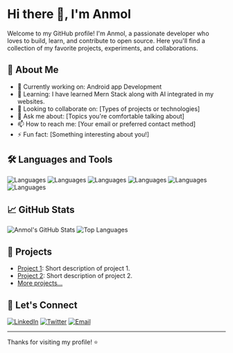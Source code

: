 # Hi there 👋, I'm Anmol

Welcome to my GitHub profile! I'm Anmol, a passionate developer who loves to build, learn, and contribute to open source. Here you'll find a collection of my favorite projects, experiments, and collaborations.

## 🚀 About Me

- 🔭 Currently working on: Android app Development
- 🌱 Learning: I have learned Mern Stack along with AI integrated in my websites.
- 👯 Looking to collaborate on: [Types of projects or technologies]
- 💬 Ask me about: [Topics you're comfortable talking about]
- 📫 How to reach me: [Your email or preferred contact method]
- ⚡ Fun fact: [Something interesting about you!]

## 🛠️ Languages and Tools

![Languages](https://img.shields.io/badge/-Python-3776AB?logo=python&logoColor=white)
![Languages](https://img.shields.io/badge/-JavaScript-F7DF1E?logo=javascript&logoColor=black)
![Languages](https://img.shields.io/badge/-TypeScript-3178C6?logo=typescript&logoColor=white)
![Languages](https://img.shields.io/badge/-React-61DAFB?logo=react&logoColor=black)
![Languages](https://img.shields.io/badge/-Node.js-339933?logo=node.js&logoColor=white)
![Languages](https://img.shields.io/badge/-Git-F05032?logo=git&logoColor=white)
<!-- Add or remove languages/tools as appropriate -->

## 📈 GitHub Stats

![Anmol's GitHub Stats](https://github-readme-stats.vercel.app/api?username=Anmol5478&show_icons=true&hide_title=true&count_private=true&hide=prs&theme=default)
![Top Languages](https://github-readme-stats.vercel.app/api/top-langs/?username=Anmol5478&layout=compact&theme=default)

## 📂 Projects

- [Project 1](https://github.com/Anmol5478/project1): Short description of project 1.
- [Project 2](https://github.com/Anmol5478/project2): Short description of project 2.
- [More projects...](https://github.com/Anmol5478?tab=repositories)

## 🤝 Let's Connect

[![LinkedIn](https://img.shields.io/badge/-LinkedIn-0077B5?logo=linkedin&logoColor=white)](https://www.linkedin.com/in/your-linkedin/)
[![Twitter](https://img.shields.io/badge/-Twitter-1DA1F2?logo=twitter&logoColor=white)](https://twitter.com/your-twitter)
[![Email](https://img.shields.io/badge/-Email-D14836?logo=gmail&logoColor=white)](mailto:your.email@example.com)
<!-- Add other social links as needed -->

---

Thanks for visiting my profile! ⭐️
